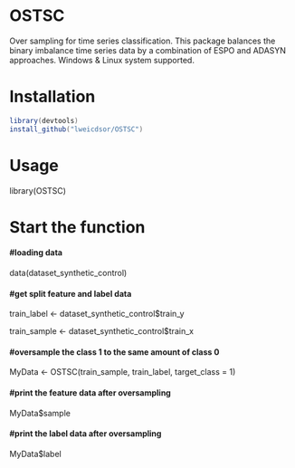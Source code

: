 # OSTSC
Over sampling for time series classification. This package balances the binary imbalance time series data by a combination of ESPO and ADASYN approaches. Windows & Linux system supported.

# Installation
```java
library(devtools)
install_github("lweicdsor/OSTSC")
```
# Usage
library(OSTSC)

# Start the function
#### #loading data
data(dataset_synthetic_control)  
#### #get split feature and label data 
train_label <- dataset_synthetic_control$train_y      

train_sample <- dataset_synthetic_control$train_x  
#### #oversample the class 1 to the same amount of class 0
MyData <- OSTSC(train_sample, train_label, target_class = 1)
#### #print the feature data after oversampling
MyData$sample
#### #print the label data after oversampling
MyData$label
